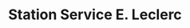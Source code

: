 ---
title: "Station Service E. Leclerc"
url: /fagnieres/station-service-e-leclerc/
shop: Gasflaschen
---